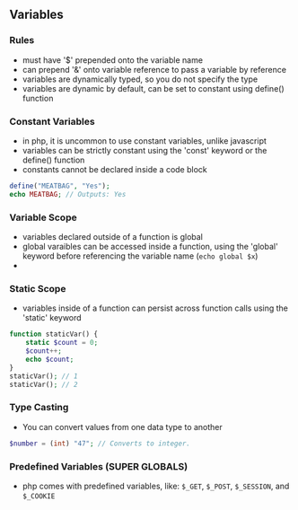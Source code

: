 ## Variables

### Rules
* must have '$' prepended onto the variable name
* can prepend '&' onto variable reference to pass a variable by reference
* variables are dynamically typed, so you do not specify the type
* variables are dynamic by default, can be set to constant using define() function

### Constant Variables
* in php, it is uncommon to use constant variables, unlike javascript
* variables can be strictly constant using the 'const' keyword or the define() function
* constants cannot be declared inside a code block
```php
define("MEATBAG", "Yes");
echo MEATBAG; // Outputs: Yes
```

### Variable Scope
* variables declared outside of a function is global
* global varaibles can be accessed inside a function, using the 'global' keyword before referencing the variable name (```echo global $x```)
* 

### Static Scope
* variables inside of a function can persist across function calls using the 'static' keyword
```php
function staticVar() {
    static $count = 0;
    $count++;
    echo $count;
}
staticVar(); // 1
staticVar(); // 2

```

### Type Casting
* You can convert values from one data type to another
```php
$number = (int) "47"; // Converts to integer.
```

### Predefined Variables (SUPER GLOBALS)
* php comes with predefined variables, like: ```$_GET```, ```$_POST```, ```$_SESSION```, and ```$_COOKIE```
